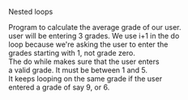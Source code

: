 Nested loops

Program to calculate the average grade of our user.  
user will be entering 3 grades. We use i+1 in the do  
loop because we're asking the user to enter the  
grades starting with 1, not grade zero.  
The do while makes sure that the user enters  
a valid grade. It must be between 1 and 5.  
It keeps looping on the same grade if the user  
entered a grade of say 9, or 6.
